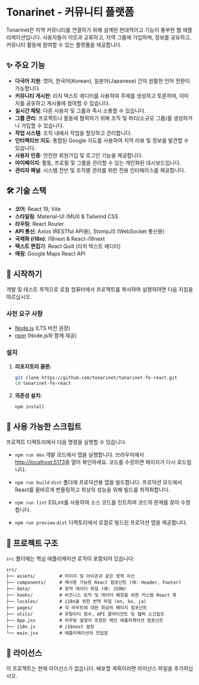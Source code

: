 # Tonarinet - 커뮤니티 플랫폼

Tonarinet은 지역 커뮤니티를 연결하기 위해 설계된 현대적이고 기능이 풍부한 웹 애플리케이션입니다. 사용자들이 이웃과 교류하고, 지역 그룹에 가입하며, 정보를 공유하고, 커뮤니티 활동에 참여할 수 있는 플랫폼을 제공합니다.

## ✨ 주요 기능

- **다국어 지원**: 영어, 한국어(Korean), 일본어(Japanese) 간의 원활한 언어 전환이 가능합니다.
- **커뮤니티 게시판**: 리치 텍스트 에디터를 사용하여 주제를 생성하고 토론하며, 이미지를 공유하고 게시물에 참여할 수 있습니다.
- **실시간 채팅**: 다른 사용자 및 그룹과 즉시 소통할 수 있습니다.
- **그룹 관리**: 프로젝트나 활동에 협력하기 위해 조직 및 파티(소규모 그룹)를 생성하거나 가입할 수 있습니다.
- **작업 시스템**: 조직 내에서 작업을 할당하고 관리합니다.
- **인터랙티브 지도**: 통합된 Google 지도를 사용하여 지역 리뷰 및 정보를 발견할 수 있습니다.
- **사용자 인증**: 안전한 회원가입 및 로그인 기능을 제공합니다.
- **마이페이지**: 활동, 프로필 및 그룹을 관리할 수 있는 개인화된 대시보드입니다.
- **관리자 패널**: 시스템 전반 및 조직별 관리를 위한 전용 인터페이스를 제공합니다.

## 🛠️ 기술 스택

- **코어**: React 19, Vite
- **스타일링**: Material-UI (MUI) & Tailwind CSS
- **라우팅**: React Router
- **API 통신**: Axios (RESTful API용), StompJS (WebSocket 통신용)
- **국제화 (i18n)**: i18next & React-i18next
- **텍스트 편집기**: React Quill (리치 텍스트 에디터)
- **매핑**: Google Maps React API

## 🚀 시작하기

개발 및 테스트 목적으로 로컬 컴퓨터에서 프로젝트를 복사하여 실행하려면 다음 지침을 따르십시오.

### 사전 요구 사항

- [Node.js](https://nodejs.org/) (LTS 버전 권장)
- [npm](https://www.npmjs.com/) (Node.js와 함께 제공)

### 설치

1.  **리포지토리 클론:**
    ```sh
    git clone https://github.com/tonarinet/tonarinet-fe-react.git
    cd tonarinet-fe-react
    ```

2.  **의존성 설치:**
    ```sh
    npm install
    ```

## 📜 사용 가능한 스크립트

프로젝트 디렉토리에서 다음 명령을 실행할 수 있습니다:

-   `npm run dev`
    개발 모드에서 앱을 실행합니다. 브라우저에서 [http://localhost:5173](http://localhost:5173)을 열어 확인하세요. 코드를 수정하면 페이지가 다시 로드됩니다.

-   `npm run build`
    `dist` 폴더에 프로덕션용 앱을 빌드합니다. 프로덕션 모드에서 React를 올바르게 번들링하고 최상의 성능을 위해 빌드를 최적화합니다.

-   `npm run lint`
    ESLint를 사용하여 소스 코드를 린트하여 코드의 문제를 찾아 수정합니다.

-   `npm run preview`
    `dist` 디렉토리에서 로컬로 빌드된 프로덕션 앱을 제공합니다.

## 📁 프로젝트 구조

`src` 폴더에는 핵심 애플리케이션 로직이 포함되어 있습니다:

```
src/
├── assets/         # 이미지 및 아이콘과 같은 정적 자산
├── components/     # 재사용 가능한 React 컴포넌트 (예: Header, Footer)
├── data/           # 정적 데이터 파일 (예: JSON)
├── hooks/          # 비즈니스 로직 및 데이터 페칭을 위한 커스텀 React 훅
├── locales/        # i18n을 위한 번역 파일 (en, ko, ja)
├── pages/          # 각 라우트에 대한 최상위 페이지 컴포넌트
├── utils/          # 유틸리티 함수, API 클라이언트 및 헬퍼 스크립트
├── App.jsx         # 라우팅 설정이 포함된 메인 애플리케이션 컴포넌트
├── i18n.js         # i18next 설정
└── main.jsx        # 애플리케이션의 진입점
```

## 📄 라이선스

이 프로젝트는 현재 라이선스가 없습니다. 배포할 계획이라면 라이선스 파일을 추가하십시오.
